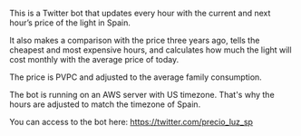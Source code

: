 This is a Twitter bot that updates every hour with the current and next hour’s price of the light in Spain. 

It also makes a comparison with the price three years ago, tells the cheapest and most expensive hours, and calculates how much the light will cost monthly with the average price of today.

The price is PVPC and adjusted to the average family consumption.

The bot is running on an AWS server with US timezone. That's why the hours are adjusted to match the timezone of Spain.


You can access to the bot here: https://twitter.com/precio_luz_sp



